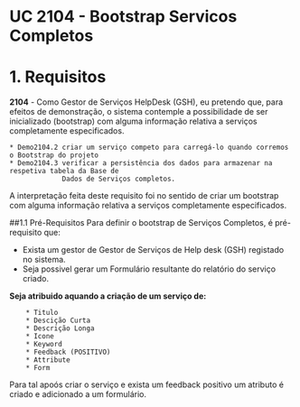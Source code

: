 # UC 2104 - Bootstrap Servicos Completos

# 1. Requisitos
**2104** - Como Gestor de Serviços HelpDesk (GSH), eu pretendo que, para efeitos de demonstração, o sistema contemple a possibilidade de 
        ser inicializado (bootstrap) com alguma informação relativa a serviços completamente especificados.

	* Demo2104.2 criar um serviço competo para carregá-lo quando corremos o Bootstrap do projeto
 	* Demo2104.3 verificar a persistência dos dados para armazenar na respetiva tabela da Base de 
                 Dados de Serviços completos.
A interpretação feita deste requisito foi no sentido de criar um bootstrap com alguma informação relativa a serviços 
completamente especificados.

##1.1 Pré-Requisitos
Para definir o bootstrap de Serviços Completos, é pré-requisito que:
- Exista um gestor de Gestor de Serviços de Help desk (GSH) registado no sistema.
- Seja possivel gerar um Formulário resultante do relatório do serviço criado.




**Seja atribuido aquando a criação de um serviço de:**
        
        * Titulo
        * Descição Curta
        * Descrição Longa
        * Icone
        * Keyword
        * Feedback (POSITIVO)
        * Attribute
        * Form
Para tal apoós criar o serviço e exista um feedback positivo um atributo é criado e adicionado a um formulário.